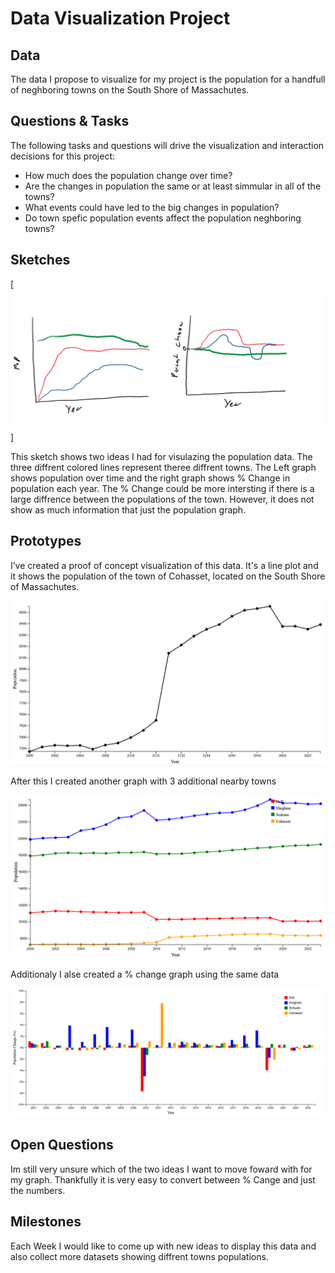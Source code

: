 # Data Visualization Project

## Data

The data I propose to visualize for my project is the population for a handfull of neghboring towns on the South Shore of Massachutes. 


## Questions & Tasks

The following tasks and questions will drive the visualization and interaction decisions for this project:

 * How much does the population change over time?
 * Are the changes in population the same or at least simmular in all of the towns?
 * What events could have led to the big changes in population?
 * Do town spefic population events affect the population neghboring towns?

## Sketches

[![image](https://raw.githubusercontent.com/Seano3/dataviz-project/refs/heads/master/Sketch.png)]

This sketch shows two ideas I had for visulazing the population data. The three diffrent colored lines represent theree diffrent towns. The Left graph shows population over time and the right graph shows % Change in population each year. The % Change could be more intersting if there is a large diffrence between the populations of the town. However, it does not show as much information that just the population graph. 


## Prototypes

I’ve created a proof of concept visualization of this data. It's a line plot and it shows the population of the town of Cohasset, located on the South Shore of Massachutes. 

[![image](https://raw.githubusercontent.com/Seano3/dataviz-project/refs/heads/master/Prototype.png)](https://vizhub.com/curran/eab039ad1765433cb51aad167d9deae4)

After this I created another graph with 3 additional nearby towns

[![image](https://raw.githubusercontent.com/Seano3/dataviz-project/refs/heads/master/ManyTownsPop.png)](https://vizhub.com/Seano3/cb0574f1bf2a4d4990f6bde2f0d4c8fc)

Additionaly I alse created a % change graph using the same data

[![image](https://raw.githubusercontent.com/Seano3/dataviz-project/refs/heads/master/ManyTowns%25Change.png)](https://vizhub.com/Seano3/64cf3668cd254e7694512d93c9ff673a)


## Open Questions

Im still very unsure which of the two ideas I want to move foward with for my graph. Thankfully it is very easy to convert between % Cange and just the numbers. 

## Milestones

Each Week I would like to come up with new ideas to display this data and also collect more datasets showing diffrent towns populations. 
